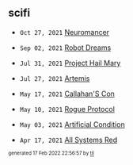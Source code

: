 ## scifi


* <code>Oct 27, 2021</code> [Neuromancer](2021-10-27T04-44-47-neuromancer.md)

* <code>Sep 02, 2021</code> [Robot Dreams](2021-09-02T04-51-51-robot-dreams.md)

* <code>Jul 31, 2021</code> [Project Hail Mary](2021-07-31T18-02-26-project-hail-mary.md)
* <code>Jul 27, 2021</code> [Artemis](2021-07-27T12-50-36-artemis.md)

* <code>May 17, 2021</code> [Callahan'S Con](2021-05-17T10-54-54-callahan's-con.md)
* <code>May 10, 2021</code> [Rogue Protocol](2021-05-10T21-43-13-rogue-protocol.md)
* <code>May 03, 2021</code> [Artificial Condition](2021-05-03T21-46-11-artificial-condition.md)

* <code>Apr 17, 2021</code> [All Systems Red](2021-04-17T20-45-05-all-systems-red.md)

<sup><sub>generated 17 Feb 2022 22:56:57 by <a href='https://github.com/senorprogrammer/til'>til</a></sub></sup>
